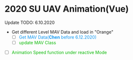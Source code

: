 # 2020 SU UAV Animation(Vue)



Update TODO: 6.10.2020

- Get different Level MAV Data and load in "Orange"
  - [ ] <font color=#0e96f1>Get MAV Data(**Chen** before 6.12.2020)</font>
  - [ ] <font color=#0cb908>update MAV Class</font>
- [ ] <font color=#0cb908>Animation Speed function under reactive Mode</font>

